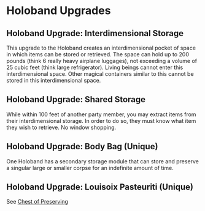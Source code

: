 # Holoband Upgrades

## Holoband Upgrade: Interdimensional Storage
This upgrade to the Holoband creates an interdimensional pocket of space in which items can be stored or retrieved. The space can hold up to 200 pounds (think 6 really heavy airplane luggages), not exceeding a volume of 25 cubic feet (think large refrigerator). Living beings cannot enter this interdimensional space. Other magical containers similar to this cannot be stored in this interdimensional space.

## Holoband Upgrade: Shared Storage
While within 100 feet of another party member, you may extract items from their interdimensional storage. In order to do so, they must know what item they wish to retrieve. No window shopping.

## Holoband Upgrade: Body Bag (Unique)
One Holoband has a secondary storage module that can store and preserve a singular large or smaller corpse for an indefinite amount of time.

## Holoband Upgrade: Louisoix Pasteuriti (Unique)
See [Chest of Preserving](https://www.dndbeyond.com/magic-items/372030-chest-of-preserving)
